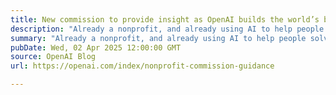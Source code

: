 ```yaml
---
title: New commission to provide insight as OpenAI builds the world’s best-equipped nonprofit
description: "Already a nonprofit, and already using AI to help people solve hard problems, OpenAI aims to build the best-equipped nonprofit the world has ever seen—combining potentially historic financial resources with something even more powerful: technology that can scale human ingenuity itself."
summary: "Already a nonprofit, and already using AI to help people solve hard problems, OpenAI aims to build the best-equipped nonprofit the world has ever seen—combining potentially historic financial resources with something even more powerful: technology that can scale human ingenuity itself."
pubDate: Wed, 02 Apr 2025 12:00:00 GMT
source: OpenAI Blog
url: https://openai.com/index/nonprofit-commission-guidance

---
```


